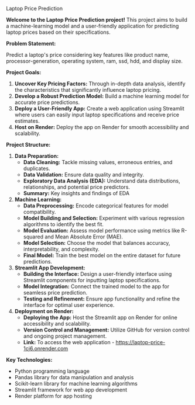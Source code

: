 Laptop Price Prediction

**Welcome to the Laptop Price Prediction project!** This project aims to build a machine-learning model and a user-friendly application for predicting laptop prices based on their specifications.

**Problem Statement:**

Predict a laptop's price considering key features like product name, processor-generation, operating system, ram, ssd, hdd, and display size.

**Project Goals:**

1. **Uncover Key Pricing Factors:** Through in-depth data analysis, identify the characteristics that significantly influence laptop pricing.
2. **Develop a Robust Prediction Model:** Build a machine learning model for accurate price predictions.
3. **Deploy a User-Friendly App:** Create a web application using Streamlit where users can easily input laptop specifications and receive price estimates.
4. **Host on Render:** Deploy the app on Render for smooth accessibility and scalability.

**Project Structure:**

1. **Data Preparation:**
    * **Data Cleaning:** Tackle missing values, erroneous entries, and duplicates.
    * **Data Validation:** Ensure data quality and integrity.
    * **Exploratory Data Analysis (EDA):** Understand data distributions, relationships, and potential price predictors.
    * **Summary:** Key insights and findings of EDA
2. **Machine Learning:**
    * **Data Preprocessing:** Encode categorical features for model compatibility.
    * **Model Building and Selection:** Experiment with various regression algorithms to identify the best fit.
    * **Model Evaluation:** Assess model performance using metrics like R-squared and Mean Absolute Error (MAE).
    * **Model Selection:** Choose the model that balances accuracy, interpretability, and complexity.
    * **Final Model:** Train the best model on the entire dataset for future predictions.
3. **Streamlit App Development:**
    * **Building the Interface:** Design a user-friendly interface using Streamlit components for inputting laptop specifications.
    * **Model Integration:** Connect the trained model to the app for seamless price prediction.
    * **Testing and Refinement:** Ensure app functionality and refine the interface for optimal user experience.
4. **Deployment on Render:**
    * **Deploying the App:** Host the Streamlit app on Render for online accessibility and scalability.
    * **Version Control and Management:** Utilize GitHub for version control and ongoing project management.
    * **Link:** To access the web application - https://laptop-price-1cj6.onrender.com
   
**Key Technologies:**

* Python programming language
* Pandas library for data manipulation and analysis
* Scikit-learn library for machine learning algorithms
* Streamlit framework for web app development
* Render platform for app hosting

